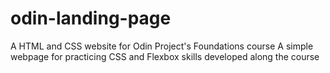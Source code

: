 # odin-landing-page
A HTML and CSS website for Odin Project's Foundations course  A simple webpage for practicing CSS and Flexbox skills developed along the course
